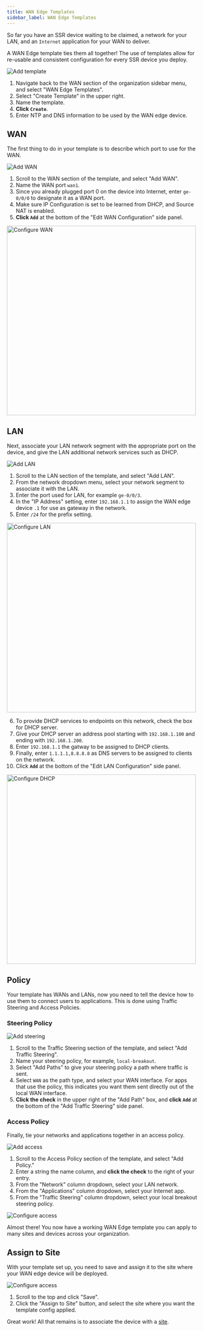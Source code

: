 ```yaml
---
title: WAN Edge Templates
sidebar_label: WAN Edge Templates
---
```


So far you have an SSR device waiting to be claimed, a network for your LAN, and an `Internet` application for your WAN to deliver.

A WAN Edge template ties them all together! The use of templates allow for re-usable and consistent configuration for every SSR device you deploy. 

![Add template](/img/intro_wa_quickstart_5.gif)

1. Navigate back to the WAN section of the organization sidebar menu, and select "WAN Edge Templates".
2. Select "Create Template" in the upper right.
3. Name the template.
4. **Click `Create`**.
5. Enter NTP and DNS information to be used by the WAN edge device.

## WAN

The first thing to do in your template is to describe which port to use for the WAN.

![Add WAN](/img/intro_wa_quickstart_6.gif)

1. Scroll to the WAN section of the template, and select "Add WAN".
2. Name the WAN port `wan1`.
3. Since you already plugged port 0 on the device into Internet, enter `ge-0/0/0` to designate it as a WAN port.
4. Make sure IP Configuration is set to be learned from DHCP, and Source NAT is enabled.
5. **Click `Add`** at the bottom of the "Edit WAN Configuration" side panel.

<img src="/img/intro_wa_quickstart_7.png" alt="Configure WAN" width="500"/>

## LAN

Next, associate your LAN network segment with the appropriate port on the device, and give the LAN additional network services such as DHCP.

![Add LAN](/img/intro_wa_quickstart_8.gif)

1. Scroll to the LAN section of the template, and select "Add LAN".
2. From the network dropdown menu, select your network segment to associate it with the LAN.
3. Enter the port used for LAN, for example `ge-0/0/3`.
4. In the "IP Address" setting, enter `192.168.1.1` to assign the WAN edge device `.1` for use as gateway in the network.
5. Enter `/24` for the prefix setting.

<img src="/img/intro_wa_quickstart_9.png" alt="Configure LAN" width="500"/>

6. To provide DHCP services to endpoints on this network, check the box for DHCP server.
7. Give your DHCP server an address pool starting with `192.168.1.100` and ending with `192.168.1.200`.
8. Enter `192.168.1.1` the gatway to be assigned to DHCP clients.
9. Finally, enter `1.1.1.1,8.8.8.8` as DNS servers to be assigned to clients on the network.
5. Click **`Add`** at the bottom of the "Edit LAN Configuration" side panel.

<img src="/img/intro_wa_quickstart_10.png" alt="Configure DHCP" width="500"/>

## Policy

Your template has WANs and LANs, now you need to tell the device how to use them to connect users to applications. This is done using Traffic Steering and Access Policies.

### Steering Policy

![Add steering](/img/intro_wa_quickstart_11.gif)

1. Scroll to the Traffic Steering section of the template, and select "Add Traffic Steering".
2. Name your steering policy, for example, `local-breakout`.
3. Select "Add Paths" to give your steering policy a path where traffic is sent.
4. Select `WAN` as the path type, and select your WAN interface. For apps that use the policy, this indicates you want them sent directly out of the local WAN interface.
5. **Click the check** in the upper right of the "Add Path" box, and **click `Add`** at the bottom of the "Add Traffic Steering" side panel.


### Access Policy

Finally, tie your networks and applications together in an access policy.

![Add access](/img/intro_wa_quickstart_12.gif)

1. Scroll to the Access Policy section of the template, and select "Add Policy."
2. Enter a string the name column, and **click the check** to the right of your entry.
3. From the "Network" column dropdown, select your LAN network.
4. From the "Applications" column dropdown, select your Internet app.
5. From the "Traffic Steering" column dropdown, select your local breakout steering policy.

![Configure access](/img/intro_wa_quickstart_13.gif)

Almost there! You now have a working WAN Edge template you can apply to many sites and devices across your organization.

## Assign to Site

With your template set up, you need to save and assign it to the site where your WAN edge device will be deployed.

![Configure access](/img/intro_wa_quickstart_14.gif)

1. Scroll to the top and click "Save".
2. Click the "Assign to Site" button, and select the site where you want the template config applied.

Great work! All that remains is to associate the device with a [site](intro_wa_quickstart_4_siteassign.md).

